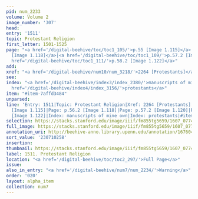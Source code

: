 ```yaml
---
pid: num_2233
volume: Volume 2
image_number: '307'
head:
entry: '1511'
topic: Protestant Religion
first_letter: 1501-1525
page: "<a href='/digital-beehive/toc/toc1_105/'>p.55 [Image 1.115]</a>|<a href='/digital-beehive/toc/toc1_107/'>p.56.2
  [Image 1.118]</a>|<a href='/digital-beehive/toc/toc1_109/'>p.57.2 [Image 1.120]</a>|<a
  href='/digital-beehive/toc/toc1_111/'>p.58.2 [Image 1.122]</a>"
add:
xref: "<a href='/digital-beehive/num10/num_3218/'>2264 [Protestants]</a>"
see:
index: "<a href='/digital-beehive/index3/index_2380/'>manuscripts of mine own</a>|<a
  href='/digital-beehive/index4/index_3156/'>protestants</a>"
item: "#item-7affd3484"
unparsed:
line: 'Entry: 1511|Topic: Protestant Religion|Xref: 2264 [Protestants]|Page: p.55
  [Image 1.115]|Page: p.56.2 [Image 1.118]|Page: p.57.2 [Image 1.120]|Page: p.58.2
  [Image 1.122]|Index: manuscripts of mine own|Index: protestants|#item-7affd3484'
selection: https://stacks.stanford.edu/image/iiif/fm855tg5659/1607_0774/403,258,2841,655/full/0/default.jpg
full_image: https://stacks.stanford.edu/image/iiif/fm855tg5659/1607_0774/full/full/0/default.jpg
annotation_uri: http://beehive-anno.library.upenn.edu/annotation/1676049429486
sort_value: '230710258'
insertion:
thumbnail: https://stacks.stanford.edu/image/iiif/fm855tg5659/1607_0774/403,258,600,180/250,/0/default.jpg
label: 1511. Protestant Religion
location: "<a href='/digital-beehive/toc/toc2_297/'>Full Page</a>"
issue:
also_in_entry: "<a href='/digital-beehive/num7/num_2234/'>Warning</a>"
order: '020'
layout: alpha_item
collection: num7
---
```

